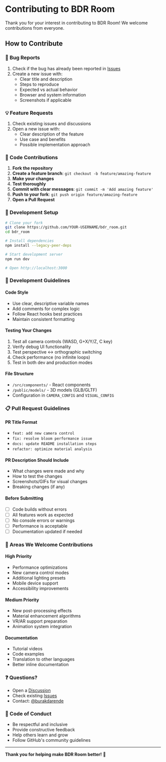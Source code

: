 # Contributing to BDR Room

Thank you for your interest in contributing to BDR Room! We welcome contributions from everyone.

## How to Contribute

### 🐛 Bug Reports

1. Check if the bug has already been reported in [Issues](https://github.com/burakdarende/bdr_room/issues)
2. Create a new issue with:
   - Clear title and description
   - Steps to reproduce
   - Expected vs actual behavior
   - Browser and system information
   - Screenshots if applicable

### 💡 Feature Requests

1. Check existing issues and discussions
2. Open a new issue with:
   - Clear description of the feature
   - Use case and benefits
   - Possible implementation approach

### 🔧 Code Contributions

1. **Fork the repository**
2. **Create a feature branch**: `git checkout -b feature/amazing-feature`
3. **Make your changes**
4. **Test thoroughly**
5. **Commit with clear messages**: `git commit -m 'Add amazing feature'`
6. **Push to your fork**: `git push origin feature/amazing-feature`
7. **Open a Pull Request**

### 📝 Development Setup

```bash
# Clone your fork
git clone https://github.com/YOUR-USERNAME/bdr_room.git
cd bdr_room

# Install dependencies
npm install --legacy-peer-deps

# Start development server
npm run dev

# Open http://localhost:3000
```

### 🎯 Development Guidelines

#### Code Style

- Use clear, descriptive variable names
- Add comments for complex logic
- Follow React hooks best practices
- Maintain consistent formatting

#### Testing Your Changes

1. Test all camera controls (WASD, G+X/Y/Z, C key)
2. Verify debug UI functionality
3. Test perspective ↔ orthographic switching
4. Check performance (no infinite loops)
5. Test in both dev and production modes

#### File Structure

- `/src/components/` - React components
- `/public/models/` - 3D models (GLB/GLTF)
- Configuration in `CAMERA_CONFIG` and `VISUAL_CONFIG`

### 📋 Pull Request Guidelines

#### PR Title Format

- `feat: add new camera control`
- `fix: resolve bloom performance issue`
- `docs: update README installation steps`
- `refactor: optimize material analysis`

#### PR Description Should Include

- What changes were made and why
- How to test the changes
- Screenshots/GIFs for visual changes
- Breaking changes (if any)

#### Before Submitting

- [ ] Code builds without errors
- [ ] All features work as expected
- [ ] No console errors or warnings
- [ ] Performance is acceptable
- [ ] Documentation updated if needed

### 🌟 Areas We Welcome Contributions

#### High Priority

- Performance optimizations
- New camera control modes
- Additional lighting presets
- Mobile device support
- Accessibility improvements

#### Medium Priority

- New post-processing effects
- Material enhancement algorithms
- VR/AR support preparation
- Animation system integration

#### Documentation

- Tutorial videos
- Code examples
- Translation to other languages
- Better inline documentation

### ❓ Questions?

- Open a [Discussion](https://github.com/burakdarende/bdr_room/discussions)
- Check existing [Issues](https://github.com/burakdarende/bdr_room/issues)
- Contact: [@burakdarende](https://github.com/burakdarende)

### 📜 Code of Conduct

- Be respectful and inclusive
- Provide constructive feedback
- Help others learn and grow
- Follow GitHub's community guidelines

---

**Thank you for helping make BDR Room better!** 🚀
